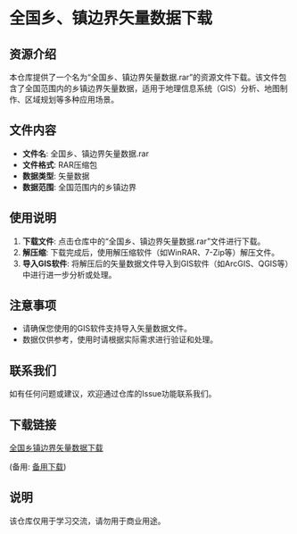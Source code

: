 # 全国乡、镇边界矢量数据下载

## 资源介绍

本仓库提供了一个名为“全国乡、镇边界矢量数据.rar”的资源文件下载。该文件包含了全国范围内的乡镇边界矢量数据，适用于地理信息系统（GIS）分析、地图制作、区域规划等多种应用场景。

## 文件内容

- **文件名**: 全国乡、镇边界矢量数据.rar
- **文件格式**: RAR压缩包
- **数据类型**: 矢量数据
- **数据范围**: 全国范围内的乡镇边界

## 使用说明

1. **下载文件**: 点击仓库中的“全国乡、镇边界矢量数据.rar”文件进行下载。
2. **解压缩**: 下载完成后，使用解压缩软件（如WinRAR、7-Zip等）解压文件。
3. **导入GIS软件**: 将解压后的矢量数据文件导入到GIS软件（如ArcGIS、QGIS等）中进行进一步分析或处理。

## 注意事项

- 请确保您使用的GIS软件支持导入矢量数据文件。
- 数据仅供参考，使用时请根据实际需求进行验证和处理。

## 联系我们

如有任何问题或建议，欢迎通过仓库的Issue功能联系我们。

## 下载链接
[全国乡镇边界矢量数据下载](https://pan.quark.cn/s/d7d5a42b946f) 

(备用: [备用下载](https://pan.baidu.com/s/1jm8odIwdZsOHSLL9XNkeyA?pwd=1234))

## 说明

该仓库仅用于学习交流，请勿用于商业用途。
